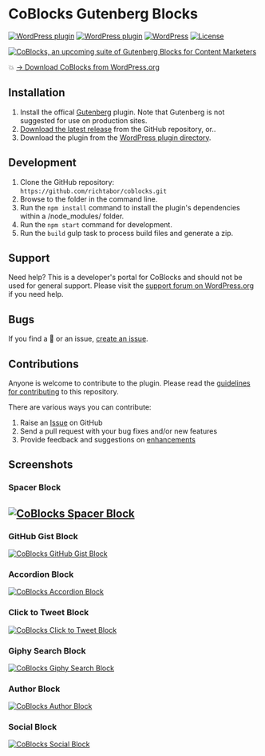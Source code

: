 # CoBlocks Gutenberg Blocks

[![WordPress plugin](https://img.shields.io/wordpress/plugin/dt/coblocks.svg?style=flat)](https://wordpress.org/plugins/coblocks/) [![WordPress plugin](https://img.shields.io/wordpress/plugin/v/coblocks.svg?style=flat)](https://wordpress.org/plugins/coblocks/) [![WordPress](https://img.shields.io/wordpress/v/coblocks.svg?style=flat)]() [![License](https://img.shields.io/badge/license-GPL--3.0%2B-red.svg)](https://github.com/richtabor/coblocks/blob/master/license.txt)

[![CoBlocks, an upcoming suite of Gutenberg Blocks for Content Marketers](https://user-images.githubusercontent.com/1813435/39494435-5fc12b72-4d64-11e8-8dc4-24e159afe340.jpg)](https://coblocks.com)

💥 [→ Download CoBlocks from WordPress.org](https://wordpress.org/plugins/coblocks/)
 
## Installation ##

1. Install the offical [Gutenberg](https://wordpress.org/plugins/gutenberg/) plugin. Note that Gutenberg is not suggested for use on production sites.
2. [Download the latest release](https://github.com/thatplugincompany/coblocks/releases) from the GitHub repository, or..
3. Download the plugin from the [WordPress plugin directory](https://wordpress.org/plugins/coblocks/).

## Development ##
1. Clone the GitHub repository: `https://github.com/richtabor/coblocks.git`
2. Browse to the folder in the command line.
3. Run the `npm install` command to install the plugin's dependencies within a /node_modules/ folder.
4. Run the `npm start` command for development.
5. Run the `build` gulp task to process build files and generate a zip.

## Support ##
Need help? This is a developer's portal for CoBlocks and should not be used for general support. Please visit the [support forum on WordPress.org](https://wordpress.org/support/plugin/coblocks) if you need help.

## Bugs ##
If you find a 🐞 or an issue, [create an issue](https://github.com/thatplugincompany/coblocks/issues/new).

## Contributions ##
Anyone is welcome to contribute to the plugin. Please read the [guidelines for contributing](https://github.com/thatplugincompany/coblocks/blob/master/CONTRIBUTING.md) to this repository.

There are various ways you can contribute:

1. Raise an [Issue](https://github.com/richtabor/coblocks/issues) on GitHub
2. Send a pull request with your bug fixes and/or new features
3. Provide feedback and suggestions on [enhancements](https://github.com/thatplugincompany/coblocks/issues?direction=desc&labels=Enhancement&page=1&sort=created&state=open)

## Screenshots ##

### Spacer Block ###
[![CoBlocks Spacer Block](https://user-images.githubusercontent.com/1813435/39523967-6af49692-4de5-11e8-9d8a-06d3c2f611f3.jpg)](https://coblocks.com)
---
### GitHub Gist Block ###
[![CoBlocks GitHub Gist Block](https://user-images.githubusercontent.com/1813435/39524100-ecd7d606-4de5-11e8-8919-008428a8d25b.jpg)](https://coblocks.com)

### Accordion Block ###
[![CoBlocks Accordion Block](https://user-images.githubusercontent.com/1813435/39524121-f842a0b6-4de5-11e8-8e97-b341a3d45ee6.jpg)](https://coblocks.com)

### Click to Tweet Block ###
[![CoBlocks Click to Tweet Block](https://user-images.githubusercontent.com/1813435/39524134-05fef79a-4de6-11e8-8571-f3ed6ffeeab4.jpg)](https://coblocks.com)

### Giphy Search Block ###
[![CoBlocks Giphy Search Block](https://user-images.githubusercontent.com/1813435/39524159-14cf91bc-4de6-11e8-9ac3-5f903e5a91c9.jpg)](https://coblocks.com)

### Author Block ###
[![CoBlocks Author Block](https://user-images.githubusercontent.com/1813435/39524081-e21fd862-4de5-11e8-8fa1-8df7b9bc712b.jpg)](https://coblocks.com)

### Social Block ###
[![CoBlocks Social Block](https://user-images.githubusercontent.com/1813435/39524073-d77df16e-4de5-11e8-82bb-713cf4a49cda.jpg)](https://coblocks.com)
